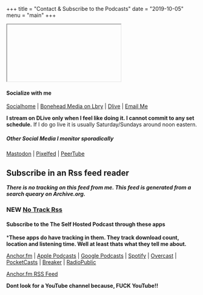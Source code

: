 +++
title = "Contact & Subscribe to the Podcasts"
date = "2019-10-05"
menu = "main"
+++
<iframe>
<script>window.podcastData={"title":"The Self Hosted Podcast","subtitle":"Own Your Sh!t","description":"Showing how easy it really is to take back control of your data from the tech giants and stop being a product for them to sell to advertisers.  In this podcast we will explore the many ways to set up and host your own server whether it's in your home or on a remote VPS. How to back up and sync your data, run your own email, chat, VOIP, website, social media, etc. All with ethical, free and open source software.  This is not a \"technical\" podcast. I am an average, everyday dude that has no coding skills. I explain and talk in a normal way that isnt over your head with tech jargon.","cover":"","feeds":[{"type":"audio","format":"mp3","url":"https://anchor.fm/s/d16639c/podcast/rss"}]}</script><script class="podlove-subscribe-button" src="https://cdn.podlove.org/subscribe-button/javascripts/app.js" data-language="en" data-size="big" data-json-data="podcastData" data-color="#5d6971" data-format="square" data-style="filled"></script><noscript><a href="https://anchor.fm/s/d16639c/podcast/rss">Subscribe to feed</a></noscript></iframe>

#### Socialize with me

[Socialhome](https://socialhome.network/u/unklebonehead/) | 
[Bonehead Media on Lbry](https://lbry.tv/@boneheadmedia:d) | [Dlive](https://dlive.tv/RealUnkleBonehead) | [Email Me](mailto:unklebonehead@nixnet.email)

**I stream on DLive only when I feel like doing it. I cannot commit to any set schedule.** If I do go live it is usually Saturday/Sundays around noon eastern.

##### Other Social Media I monitor sporadically

[Mastodon](https://mastodon.social/@unklebonehead) | [Pixelfed](https://pixelfed.social/unklebonehead) | [PeerTube](https://peertube.social/accounts/unklebonehead/video-channels)

## Subscribe in an Rss feed reader
***There is no tracking on this feed from me. This feed is generated from a search queary on Archive.org.***

### NEW [No Track Rss](https://archive.org/advancedsearch.php?q=Unkle+Bonehead&fl%5B%5D=creator&sort%5B%5D=publicdate+desc&sort%5B%5D=&sort%5B%5D=&rows=50&page=1&callback=callback&save=yes&output=rss)

#### Subscribe to the The Self Hosted Podcast through these apps
***These apps do have tracking in them. They track download count, location and listening time. Well at least thats what they tell me about.**

[Anchor.fm](https://anchor.fm/tshp) | [Apple Podcasts](https://podcasts.apple.com/us/podcast/the-self-hosted-podcast/id1475373050?uo=4) | [Google Podcasts](https://www.google.com/podcasts?feed=aHR0cHM6Ly9hbmNob3IuZm0vcy9kMTY2MzljL3BvZGNhc3QvcnNz) | [Spotify](https://open.spotify.com/show/74hCRKAt2WcjbUzaI2sEwS)  | [Overcast](https://overcast.fm/itunes1475373050/the-self-hosted-podcast)  | [PocketCasts](https://pca.st/95Qa) | [Breaker](https://www.breaker.audio/the-self-hosted-podcast) | [RadioPublic](https://radiopublic.com/the-self-hosted-podcast-6pV35L)  

[Anchor.fm RSS Feed](https://anchor.fm/s/d16639c/podcast/rss) 

**Dont look for a YouTube channel because, FUCK YouTube!!**